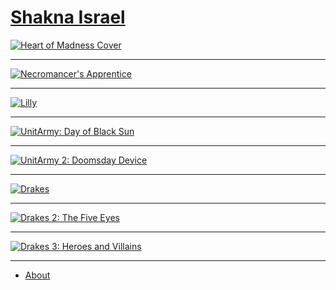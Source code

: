 # [Shakna Israel](/)

[![Heart of Madness Cover](/heartofmadness.png)](/heartofmadness)

---

[![Necromancer's Apprentice](/necromancersapprentice.jpg)](/necromancersapprentice)

---

[![Lilly](/lilly.jpg)](/lilly)

---

[![UnitArmy: Day of Black Sun](/unitarmy-day-of-black-sun.jpg)](/uadobs)

---

[![UnitArmy 2: Doomsday Device](/unitarmy-doomsday-device.jpg)](/uadd)

---

[![Drakes](/drakes.jpg)](/drakes)

---

[![Drakes 2: The Five Eyes](/drakes-the-five-eyes.jpg)](/drakes2)

---

[![Drakes 3: Heroes and Villains](/drakes-heroes-and-villains.jpg)](/drakes3)

---

- [About](/about)
